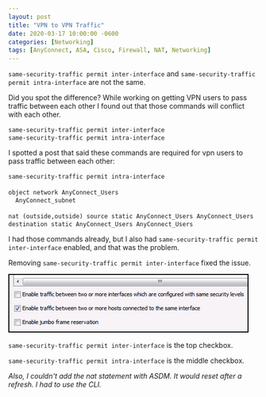 ```yaml
---
layout: post
title: "VPN to VPN Traffic"
date: 2020-03-17 10:00:00 -0600
categories: [Networking]
tags: [AnyConnect, ASA, Cisco, Firewall, NAT, Networking]
---
```


`same-security-traffic permit inter-interface` and `same-security-traffic permit intra-interface` are not the same.

Did you spot the difference? While working on getting VPN users to pass traffic between each other I found out that those commands will conflict with each other.

    same-security-traffic permit inter-interface
    same-security-traffic permit intra-interface

I spotted a post that said these commands are required for vpn users to pass traffic between each other:

```
same-security-traffic permit intra-interface

object network AnyConnect_Users
  AnyConnect_subnet

nat (outside,outside) source static AnyConnect_Users AnyConnect_Users destination static AnyConnect_Users AnyConnect_Users
```

I had those commands already, but I also had `same-security-traffic permit inter-interface` enabled, and that was the problem.

Removing `same-security-traffic permit inter-interface` fixed the issue.

![same-security-traffic](/assets/2020/03/same-security-traffic_permit_interface.png)

`same-security-traffic permit inter-interface` is the top checkbox.

`same-security-traffic permit intra-interface` is the middle checkbox.

*Also, I couldn't add the nat statement with ASDM. It would reset after a refresh. I had to use the CLI.*
